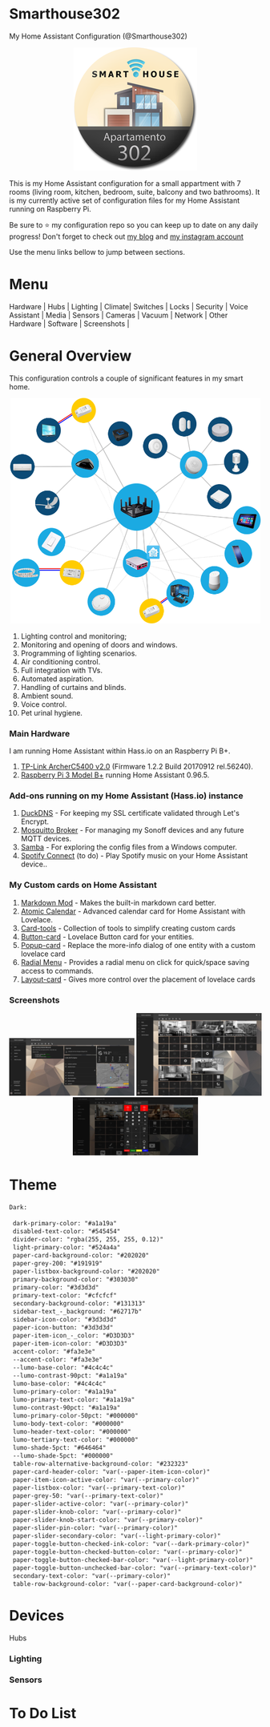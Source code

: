 # Smarthouse302
My Home Assistant Configuration (@Smarthouse302)

<p align="center"><img width="246" height="246" src="/images/logo.png"></p>

This is my Home Assistant configuration for a small appartment with 7 rooms (living room, kitchen, bedroom, suite, balcony and two bathrooms). It is my currently active set of configuration files for my Home Assistant running on Raspberry Pi.

Be sure to ⭐️ my configuration repo so you can keep up to date on any daily progress! Don't forget to check out [my blog](https://smarthouse302.blogspot.com/) and [my instagram account](https://www.instagram.com/smarthouse302/)

Use the menu links bellow to jump between sections.

# Menu

Hardware | Hubs | Lighting | Climate| Switches | Locks | Security | Voice Assistant | Media | Sensors | Cameras | Vacuum | Network | Other Hardware | Software | Screenshots |

# General Overview
This configuration controls a couple of significant features in my smart home.

<p align="center"><img width="500" height="450" src="/images/esquema.png"></p>

1. Lighting control and monitoring;
2. Monitoring and opening of doors and windows.
3. Programming of lighting scenarios.
4. Air conditioning control.
5. Full integration with TVs.
6. Automated aspiration.
7. Handling of curtains and blinds.
8. Ambient sound.
9. Voice control.
10. Pet urinal hygiene.

### Main Hardware

I am running Home Assistant within Hass.io on an Raspberry Pi B+.

1. [TP-Link ArcherC5400 v2.0](https://www.tp-link.com/us/home-networking/wifi-router/archer-c5400/) (Firmware 1.2.2 Build 20170912 rel.56240).
2. [Raspberry Pi 3 Model B+](https://www.raspberrypi.org/products/raspberry-pi-3-model-b-plus/) running Home Assistant 0.96.5.

### Add-ons running on my Home Assistant (Hass.io) instance

1. [DuckDNS](https://www.home-assistant.io/addons/duckdns/) - For keeping my SSL certificate validated through Let's Encrypt.
2. [Mosquitto Broker](https://www.home-assistant.io/addons/mosquitto/) - For managing my Sonoff devices and any future MQTT devices.
3. [Samba](https://www.home-assistant.io/addons/samba/) - For exploring the config files from a Windows computer.
4. [Spotify Connect](https://community.home-assistant.io/t/community-hass-io-add-on-spotify-connect/61210/1) (to do) - Play Spotify music on your Home Assistant device..

### My Custom cards on Home Assistant

1. [Markdown Mod](https://github.com/thomasloven/lovelace-markdown-mod) - Makes the built-in markdown card better.
2. [Atomic Calendar](https://github.com/atomic7777/atomic_calendar) - Advanced calendar card for Home Assistant with Lovelace.
3. [Card-tools](https://github.com/thomasloven/lovelace-card-tools) - Collection of tools to simplify creating custom cards 
4. [Button-card](https://github.com/custom-cards/button-card) - Lovelace Button card for your entities.
5. [Popup-card](https://github.com/thomasloven/lovelace-popup-card) - Replace the more-info dialog of one entity with a custom lovelace card
6. [Radial Menu](https://github.com/custom-cards/radial-menu) - Provides a radial menu on click for quick/space saving access to commands. 
7. [Layout-card](https://github.com/thomasloven/lovelace-layout-card) - Gives more control over the placement of lovelace cards

### Screenshots

<p align="center">
 <img width="250" src="/images/screenshots-01.jpg">
 <img width="250" src="/images/screenshots-02.jpg">
 <img width="250" src="/images/screenshots-03.jpg">
</p>

# Theme

~~~~
Dark:

 dark-primary-color: "#a1a19a"
 disabled-text-color: "#545454"
 divider-color: "rgba(255, 255, 255, 0.12)"
 light-primary-color: "#524a4a"
 paper-card-background-color: "#202020"
 paper-grey-200: "#191919"
 paper-listbox-background-color: "#202020"
 primary-background-color: "#303030"
 primary-color: "#3d3d3d"
 primary-text-color: "#cfcfcf"
 secondary-background-color: "#131313"
 sidebar-text_-_background: "#62717b"
 sidebar-icon-color: "#3d3d3d"
 paper-icon-button: "#3d3d3d"
 paper-item-icon_-_color: "#D3D3D3"
 paper-item-icon-color: "#D3D3D3"
 accent-color: "#fa3e3e"
 --accent-color: "#fa3e3e"
 --lumo-base-color: "#4c4c4c"
 --lumo-contrast-90pct: "#a1a19a"
 lumo-base-color: "#4c4c4c"
 lumo-primary-color: "#a1a19a"
 lumo-primary-text-color: "#a1a19a"
 lumo-contrast-90pct: "#a1a19a"
 lumo-primary-color-50pct: "#000000"
 lumo-body-text-color: "#000000"
 lumo-header-text-color: "#000000"
 lumo-tertiary-text-color: "#000000"
 lumo-shade-5pct: "#646464"
 --lumo-shade-5pct: "#000000"
 table-row-alternative-background-color: "#232323"
 paper-card-header-color: "var(--paper-item-icon-color)"
 paper-item-icon-active-color: "var(--primary-color)"
 paper-listbox-color: "var(--primary-text-color)"
 paper-grey-50: "var(--primary-text-color)"
 paper-slider-active-color: "var(--primary-color)"
 paper-slider-knob-color: "var(--primary-color)"
 paper-slider-knob-start-color: "var(--primary-color)"
 paper-slider-pin-color: "var(--primary-color)"
 paper-slider-secondary-color: "var(--light-primary-color)"
 paper-toggle-button-checked-ink-color: "var(--dark-primary-color)"
 paper-toggle-button-checked-button-color: "var(--primary-color)"
 paper-toggle-button-checked-bar-color: "var(--light-primary-color)"
 paper-toggle-button-unchecked-bar-color: "var(--primary-text-color)"
 secondary-text-color: "var(--primary-color)"
 table-row-background-color: "var(--paper-card-background-color)"
~~~~

# Devices

Hubs

### Lighting

### Sensors


# To Do List



